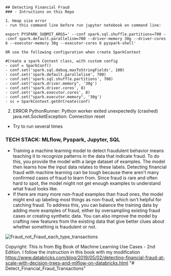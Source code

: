     ## Detecting Financial Fraud 
    ### - Intructions on this Repo

    1. Heap size error
    - run this command line before run jupyter notebook on command line:

    export PYSPARK_SUBMIT_ARGS=' --conf spark.sql.shuffle.partitions=700 --conf spark.default.parallelism=700 --driver-memory 30g --driver-cores 6 --executor-memory 30g --executor-cores 6 pyspark-shell'

    OR use the following configuration when create SparkContext

    #Create a spark Context class, with custom config
    - conf = SparkConf()
    - conf.set('spark.sql.debug.maxToStringFields', 100)
    - conf.set('spark.default.parallelism', 700)
    - conf.set('spark.sql.shuffle.partitions', 700)
    - conf.set("spark.driver.memory", '30g')
    - conf.set('spark.driver.cores', 8)
    - conf.set('spark.executor.cores', 8)
    - conf.set("spark.executor.memory", '30g')
    - sc = SparkContext.getOrCreate(conf)

2. ERROR PythonRunner: Python worker exited unexpectedly (crashed) java.net.SocketException: Connection reset

- Try to run several times

### TECH STACK: MLflow, Pyspark, Jupyter, SQL

- Training a machine learning model to detect fraudulent behavior means teaching it to recognize patterns in the data that indicate fraud. To do this, you provide the model with a large dataset of examples. The model then learns how the input data relates to these labels. Detecting financial fraud with machine learning can be tough because there aren't many confirmed cases of fraud to learn from. Since fraud is rare and often hard to spot, the model might not get enough examples to understand what fraud looks like. 
- If there are many more non-fraud examples than fraud ones, the model might end up labeling most things as non-fraud, which isn't helpful for catching fraud. To address this, you can balance the training data by adding more examples of fraud, either by oversampling existing fraud cases or creating synthetic data. You can also improve the model by crafting new features from the existing data that give better clues about whether something is fraudulent or not.

![Fraud_not_Fraud_each_type_transactions](https://user-images.githubusercontent.com/93171100/217422354-6c7bd4ab-bf6f-48b1-b534-4f745b0fe9e5.png)


Copyright: This is from Big Book of Machine Learning Use Cases - 2nd Edition. I follow the instruction in this book with my modification
https://www.databricks.com/blog/2019/05/02/detecting-financial-fraud-at-scale-with-decision-trees-and-mlflow-on-databricks.html
"# Detect_Financial_Fraud_Transactions" 
